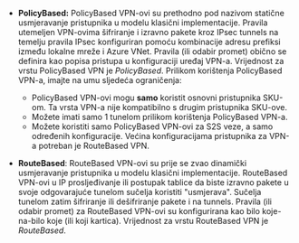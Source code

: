 - **PolicyBased:** PolicyBased VPN-ovi su prethodno pod nazivom statične usmjeravanje pristupnika u modelu klasični implementacije. Pravila utemeljen VPN-ovima šifriranje i izravno pakete kroz IPsec tunnels na temelju pravila IPsec konfiguriran pomoću kombinacije adresu prefiksi između lokalne mreže i Azure VNet. Pravila (ili odabir promet) obično se definira kao popisa pristupa u konfiguraciji uređaj VPN-a. Vrijednost za vrstu PolicyBased VPN je *PolicyBased*. Prilikom korištenja PolicyBased VPN-a, imajte na umu sljedeća ograničenja:

    - PolicyBased VPN-ovi mogu **samo** koristit osnovni pristupnika SKU-om. Ta vrsta VPN-a nije kompatibilno s drugim pristupnika SKU-ove.
    - Možete imati samo 1 tunelom prilikom korištenja PolicyBased VPN-a.
    - Možete koristiti samo PolicyBased VPN-ovi za S2S veze, a samo određenih konfiguracije. Većina konfiguracijama pristupnika za VPN-a potreban je RouteBased VPN.

- **RouteBased**: RouteBased VPN-ovi su prije se zvao dinamički usmjeravanje pristupnika u modelu klasični implementacije. RouteBased VPN-ovi u IP prosljeđivanje ili postupak tablice da biste izravno pakete u svoje odgovarajuće tunelom sučelja koristiti "usmjerava". Sučelja tunelom zatim šifriranje ili dešifriranje pakete i na tunnels. Pravila (ili odabir promet) za RouteBased VPN-ovi su konfigurirana kao bilo koje-na-bilo koje (ili koji kartica). Vrijednost za vrstu RouteBased VPN je *RouteBased*.